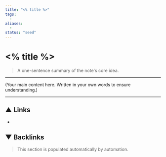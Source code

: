 ```yaml
---
title: "<% title %>"
tags:
  - 
aliases:
  - 
status: "seed"
---
```


# <% title %>

> A one-sentence summary of the note's core idea.

---

(Your main content here. Written in your own words to ensure understanding.)

---
## ▲ Links
- 

## ▼ Backlinks
> This section is populated automatically by automation.
